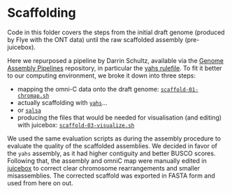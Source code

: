 # Scaffolding

Code in this folder covers the steps from the initial draft genome (produced by Flye with the ONT
data) until the raw scaffolded assembly (pre-juicebox).

Here we repurposed a pipeline by Darrin Schultz, available via the [Genome Assembly
Pipelines](https://github.com/conchoecia/genome_assembly_pipelines) repository, in particular the
[yahs
rulefile](https://github.com/conchoecia/genome_assembly_pipelines/blob/master/snakefiles/GAP_yahs).
To fit it better to our computing environment, we broke it down into three steps:

- mapping the omni-C data onto the draft genome:
  [`scaffold-01-chromap.sh`](./scaffold-01-chromap.sh)
- actually scaffolding with [`yahs`](./scaffold-02-yahs.sh)...
- or [`salsa`](./scaffold-02-salsa.sh)
- producing the files that would be needed for visualisation (and editing) with juicebox:
  [`scaffold-03-visualize.sh`](./scaffold-03-visualize.sh)

We used the same evaluation scripts as during the assembly procedure to evaluate the quality of the
scaffolded assemblies. We decided in favor of the `yahs` assembly, as it had higher contiguity and
better BUSCO scores. Following that, the assembly and omniC map were manually edited in
[juicebox](https://github.com/aidenlab/Juicebox) to correct clear chromosome rearrangements and
smaller misassemblies. The corrected scaffold was exported in FASTA form and used from here on out.